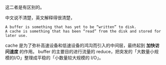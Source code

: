 这二者是有区别的。


中文说不清楚，英文解释得很清楚，
```
A buffer is something that has yet to be “written” to disk.
A cache is something that has been “read” from the disk and stored for later use.
```

cache 是为了弥补高速设备和低速设备的鸿沟而引入的中间层，最终起到 **加快访问速度** 的作用。
buffer 的主要目的进行流量的 reduce，把突发的「大数量小规模的I/O」整理成平稳的「小数量较大规模的 I/O」。



